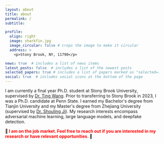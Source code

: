 ```yaml
---
layout: about
title: about
permalink: /
subtitle: 

profile:
  align: right
  image: sharkfin.jpg
  image_circular: false # crops the image to make it circular
  address: >
    <p>Stony Brook, NY, 11790</p>

news: true  # includes a list of news items
latest_posts: false  # includes a list of the newest posts
selected_papers: true # includes a list of papers marked as "selected={true}"
social: true  # includes social icons at the bottom of the page
---
```



I am currently a final year Ph.D. student at Stony Brook University, supervised by [Dr. Ting Wang](https://alps-lab.github.io/).  Prior to transferring to Stony Brook in 2023, I was a Ph.D. candidate at Penn State. I earned my Bachelor's degree from Tianjin University and my Master's degree from Zhejiang University (supervised by [Dr. Shouling Ji](https://nesa.zju.edu.cn/webpage/crew/jsl.html)). My research interests encompass adversarial machine learning, large language models, and deepfake detection.


**:rotating_light: <span style="color:red">I am on the job market. Feel free to reach out if you are interested in my research or have relevant opportunities.</span> :rotating_light:**



